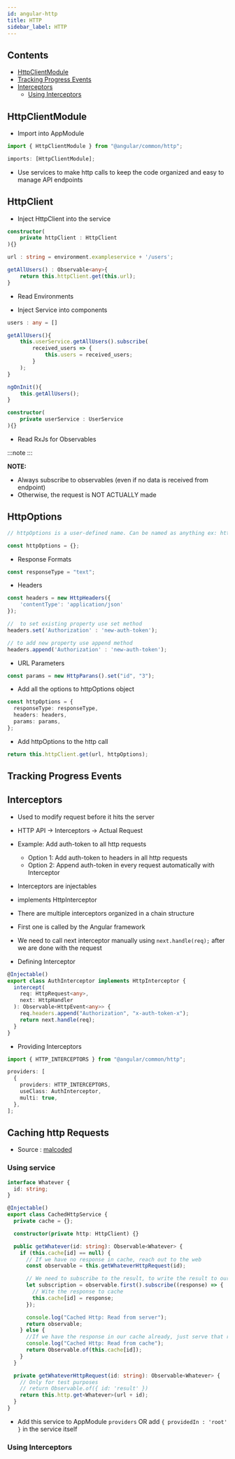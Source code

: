 ```yaml
---
id: angular-http
title: HTTP
sidebar_label: HTTP
---
```


## Contents <!-- omit in toc -->

- [HttpClientModule](#httpclientmodule)
- [Tracking Progress Events](#tracking-progress-events)
- [Interceptors](#interceptors)
  - [Using Interceptors](#using-interceptors)

## HttpClientModule

- Import into AppModule

```ts filename="AppModule"
import { HttpClientModule } from "@angular/common/http";

imports: [HttpClientModule];
```

- Use services to make http calls to keep the code organized and easy to manage API endpoints

## HttpClient

- Inject HttpClient into the service

```ts filename="UserService"
constructor(
    private httpClient : HttpClient
){}

url : string = environment.exampleservice + '/users';

getAllUsers() : Observable<any>{
    return this.httpClient.get(this.url);
}
```

- Read Environments

- Inject Service into components

```ts filename="UserComponent"
users : any = []

getAllUsers(){
    this.userService.getAllUsers().subscribe(
        received_users => {
            this.users = received_users;
        }
    );
}

ngOnInit(){
    this.getAllUsers();
}

constructor(
    private userService : UserService
){}
```

- Read RxJs for Observables

:::note
:::

**NOTE:**

- Always subscribe to observables (even if no data is received from endpoint)
- Otherwise, the request is NOT ACTUALLY made

## HttpOptions

```ts filename="UserService"
// httpOptions is a user-defined name. Can be named as anything ex: httpOpt, opt ..

const httpOptions = {};
```

- Response Formats

```ts
const responseType = "text";
```

- Headers

```ts
const headers = new HttpHeaders({
    'contentType': 'application/json'
});

//  to set existing property use set method
headers.set('Authorization' : 'new-auth-token');

// to add new property use append method
headers.append('Authorization' : 'new-auth-token');
```

- URL Parameters

```ts
const params = new HttpParans().set("id", "3");
```

- Add all the options to httpOptions object

```ts
const httpOptions = {
  responseType: responseType,
  headers: headers,
  params: params,
};
```

- Add httpOptions to the http call

```ts
return this.httpClient.get(url, httpOptions);
```

## Tracking Progress Events

## Interceptors

- Used to modify request before it hits the server
- HTTP API &rarr; Interceptors &rarr; Actual Request
- Example: Add auth-token to all http requests
  - Option 1: Add auth-token to headers in all http requests
  - Option 2: Append auth-token in every request automatically with Interceptor
- Interceptors are injectables
- implements HttpInterceptor
- There are multiple interceptors organized in a chain structure
- First one is called by the Angular framework
- We need to call next interceptor manually using `next.handle(req);` after we are done with the request

- Defining Interceptor

```ts
@Injectable()
export class AuthInterceptor implements HttpInterceptor {
  intercept(
    req: HttpRequest<any>,
    next: HttpHandler
  ): Observable<HttpEvent<any>> {
    req.headers.append("Authorization", "x-auth-token-x");
    return next.handle(req);
  }
}
```

- Providing Interceptors

```ts filename="AppModule"
import { HTTP_INTERCEPTORS } from "@angular/common/http";

providers: [
  {
    providers: HTTP_INTERCEPTORS,
    useClass: AuthInterceptor,
    multi: true,
  },
];
```

## Caching http Requests

- Source : [malcoded](https://malcoded.com/posts/angular-fundamentals-services)

### Using service

```ts filename="CachedHttpService"
interface Whatever {
  id: string;
}

@Injectable()
export class CachedHttpService {
  private cache = {};

  constructor(private http: HttpClient) {}

  public getWhatever(id: string): Observable<Whatever> {
    if (this.cache[id] == null) {
      // If we have no response in cache, reach out to the web
      const observable = this.getWhateverHttpRequest(id);

      // We need to subscribe to the result, to write the result to our cache
      let subscription = observable.first().subscribe((response) => {
        // Wite the response to cache
        this.cache[id] = response;
      });

      console.log("Cached Http: Read from server");
      return observable;
    } else {
      //If we have the response in our cache already, just serve that response
      console.log("Cached Http: Read from cache");
      return Observable.of(this.cache[id]);
    }
  }

  private getWhateverHttpRequest(id: string): Observable<Whatever> {
    // Only for test purposes
    // return Observable.of({ id: 'result' })
    return this.http.get<Whatever>(url + id);
  }
}
```

- Add this service to AppModule `providers` OR add `{ providedIn : 'root' }` in the service itself

### Using Interceptors
